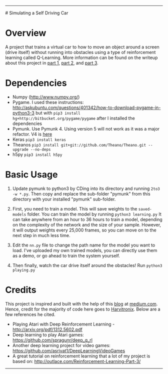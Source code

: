 <hr>
# Simulating a Self Driving Car

Overview
============
A project that trains a virtual car to how to move an object around a screen (drive itself) without running into obstacles using a type of reinforcement learning called Q-Learning. More information can be found on the writeup about this project in [part 1](https://medium.com/@harvitronix/using-reinforcement-learning-in-python-to-teach-a-virtual-car-to-avoid-obstacles-6e782cc7d4c6), [part 2](https://medium.com/@harvitronix/reinforcement-learning-in-python-to-teach-a-virtual-car-to-avoid-obstacles-part-2-93e614fcd238#.vbakopk4o), and [part 3](https://medium.com/@harvitronix/reinforcement-learning-in-python-to-teach-an-rc-car-to-avoid-obstacles-part-3-a1d063ac962f). 

Dependencies
============

* Numpy (http://www.numpy.org/)
* Pygame. I used these instructions: http://askubuntu.com/questions/401342/how-to-download-pygame-in-python3-3 but with ```pip3 install hg+http://bitbucket.org/pygame/pygame``` after I installed the dependencies
* Pymunk. Use Pymunk 4. Using version 5 will not work as it was a major refactor. V4 is [here](https://github.com/viblo/pymunk/releases/tag/pymunk-4.0.0)
* Keras ```pip3 install keras```
* Theanos ```pip3 install git+git://github.com/Theano/Theano.git --upgrade --no-deps```
* h5py ```pip3 install h5py```

Basic Usage
===========

1. Update pymunk to python3 by CDing into its directory and running  ```2to3 -w *.py```. Then copy and replace the sub-folder "pymunk" from this directory with your installed "pymunk" sub-folder.

2. First, you need to train a model. This will save weights to the `saved-models` folder. You can train the model by running `python3 learning.py` It can take anywhere from an hour to 36 hours to train a model, depending on the complexity of the network and the size of your sample. However, it will output weights every 25,000 frames, so you can move on to the next step in much less time.

3. Edit the `nn.py` file to change the path name for the model you want to load. I've uploaded my own trained models, you can directly use them as a demo, or go ahead to train the system yourself. 

4. Then finally, watch the car drive itself around the obstacles! Run `python3 playing.py`


Credits
===========
This project is inspired and built with the help of this [blog](https://medium.com/@harvitronix/using-reinforcement-learning-in-python-to-teach-a-virtual-car-to-avoid-obstacles-6e782cc7d4c6) at [medium.com](https://medium.com/). Hence, credit for the majority of code here goes to [Harvitronix](https://github.com/harvitronix/reinforcement-learning-car). Below are a few references he cited. 

- Playing Atari with Deep Reinforcement Learning - http://arxiv.org/pdf/1312.5602.pdf
- Deep learning to play Atari games: https://github.com/spragunr/deep_q_rl
- Another deep learning project for video games: https://github.com/asrivat1/DeepLearningVideoGames
- A great tutorial on reinforcement learning that a lot of my project is based on: http://outlace.com/Reinforcement-Learning-Part-3/

<hr>

